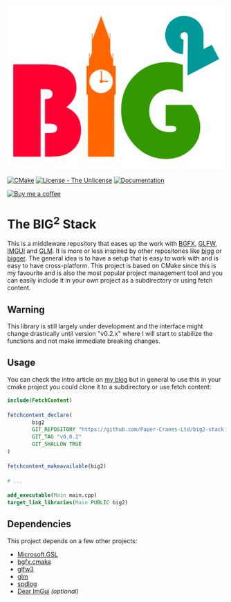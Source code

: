 ![Logo](./press/logo-color.png)

[![CMake](https://github.com/Paper-Cranes-Ltd/big2-stack/actions/workflows/cmake.yml/badge.svg)](https://github.com/Paper-Cranes-Ltd/big2-stack/actions/workflows/cmake.yml)
[![License - The Unlicense](https://badgen.net/badge/License/The%20Unlicense/blue)](https://github.com/Paper-Cranes-Ltd/big2-stack/blob/main/LICENSE)
[![Documentation](https://badgen.net/badge/Go%20To/Documentation/pink)](https://paper-cranes-ltd.github.io/big2-stack/)

[![Buy me a coffee](https://badgen.net/badge/Buy%20me/a%20coffee/FF6600)](https://www.buymeacoffee.com/object71)

# The BIG<sup>2</sup> Stack

This is a middleware repository that eases up the work with [BGFX](https://github.com/bkaradzic/bgfx), [GLFW](https://github.com/glfw/glfw), [IMGUI](https://github.com/ocornut/imgui) and [GLM](https://github.com/g-truc/glm).
It is more or less inspired by other repositories like [bigg](https://github.com/JoshuaBrookover/bigg) or [bigger](https://github.com/yuki-koyama/bigger). The general idea is to have a setup that is easy to work with and is easy to have cross-platform. This project is based on CMake since this is my favourite and is also the most popular project management tool and you can easily include it in your own project as a subdirectory or using fetch content.

## Warning

This library is still largely under development and the interface might change drastically until version "v0.2.x" where I will start to stabilize the functions and not make immediate breaking changes.

## Usage

You can check the intro article on [my blog](https://thatonegamedev.com/cpp/the-big2-stack/) but in general to use this in your cmake project you could clone it to a subdirectory or use fetch content:

```cmake
include(FetchContent)

fetchcontent_declare(
        big2
        GIT_REPOSITORY "https://github.com/Paper-Cranes-Ltd/big2-stack.git"
        GIT_TAG "v0.0.2"
        GIT_SHALLOW TRUE
)

fetchcontent_makeavailable(big2)

# ...

add_executable(Main main.cpp)
target_link_libraries(Main PUBLIC big2)
```

## Dependencies

This project depends on a few other projects:

- [Microsoft.GSL](https://github.com/microsoft/GSL)
- [bgfx.cmake](https://github.com/bkaradzic/bgfx)
- [glfw3](https://github.com/glfw/glfw)
- [glm](https://github.com/g-truc/glm)
- [spdlog](https://github.com/gabime/spdlog)
- [Dear ImGui](https://github.com/ocornut/imgui) *(optional)*
